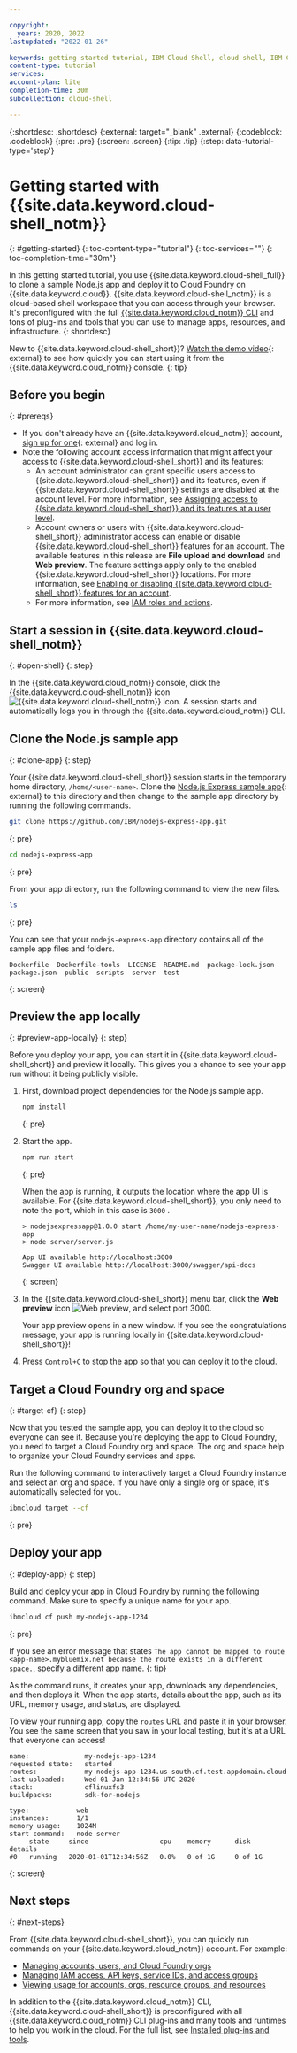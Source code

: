 ```yaml
---

copyright:
  years: 2020, 2022
lastupdated: "2022-01-26"

keywords: getting started tutorial, IBM Cloud Shell, cloud shell, IBM Cloud cli, using IBM Cloud Shell, cloud shell access
content-type: tutorial
services: 
account-plan: lite
completion-time: 30m
subcollection: cloud-shell

---
```


{:shortdesc: .shortdesc}
{:external: target="_blank" .external}
{:codeblock: .codeblock}
{:pre: .pre}
{:screen: .screen}
{:tip: .tip}
{:step: data-tutorial-type='step'}


# Getting started with {{site.data.keyword.cloud-shell_notm}}
{: #getting-started}
{: toc-content-type="tutorial"} 
{: toc-services=""} 
{: toc-completion-time="30m"}

In this getting started tutorial, you use {{site.data.keyword.cloud-shell_full}} to clone a sample Node.js app and deploy it to Cloud Foundry on {{site.data.keyword.cloud}}. {{site.data.keyword.cloud-shell_notm}} is a cloud-based shell workspace that you can access through your browser. It's preconfigured with the full [{{site.data.keyword.cloud_notm}} CLI](/docs/cli?topic=cli-getting-started) and tons of plug-ins and tools that you can use to manage apps, resources, and infrastructure.
{: shortdesc}

New to {{site.data.keyword.cloud-shell_short}}? [Watch the demo video](https://www.youtube.com/watch?v=a8YHFyYfpVI){: external} to see how quickly you can start using it from the {{site.data.keyword.cloud_notm}} console.
{: tip}

## Before you begin
{: #prereqs}

* If you don't already have an {{site.data.keyword.cloud_notm}} account, [sign up for one](/registration/){: external} and log in.
* Note the following account access information that might affect your access to {{site.data.keyword.cloud-shell_short}} and its features:
   * An account administrator can grant specific users access to {{site.data.keyword.cloud-shell_short}} and its features, even if {{site.data.keyword.cloud-shell_short}} settings are disabled at the account level. For more information, see [Assigning access to {{site.data.keyword.cloud-shell_short}} and its features at a user level](/docs/account?topic=account-shell-settings#shell-access-user).
   * Account owners or users with {{site.data.keyword.cloud-shell_short}} administrator access can enable or disable {{site.data.keyword.cloud-shell_short}} features for an account. The available features in this release are **File upload and download** and **Web preview**. The feature settings apply only to the enabled {{site.data.keyword.cloud-shell_short}} locations. For more information, see [Enabling or disabling {{site.data.keyword.cloud-shell_short}} features for an account](/docs/account?topic=account-shell-settings#shell-features-enable).
   * For more information, see [IAM roles and actions](/docs/account?topic=account-iam-service-roles-actions#ibm-cloud-shell).

## Start a session in {{site.data.keyword.cloud-shell_notm}}
{: #open-shell}
{: step}

In the {{site.data.keyword.cloud_notm}} console, click the {{site.data.keyword.cloud-shell_notm}} icon ![{{site.data.keyword.cloud-shell_notm}} icon](../icons/terminal-cloud-shell.svg). A session starts and automatically logs you in through the {{site.data.keyword.cloud_notm}} CLI.

## Clone the Node.js sample app
{: #clone-app}
{: step}

Your {{site.data.keyword.cloud-shell_short}} session starts in the temporary home directory, `/home/<user-name>`. Clone the [Node.js Express sample app](https://github.com/IBM/nodejs-express-app){: external} to this directory and then change to the sample app directory by running the following commands.

```bash
git clone https://github.com/IBM/nodejs-express-app.git
```
{: pre}

```bash
cd nodejs-express-app
```
{: pre}

From your app directory, run the following command to view the new files.

```bash
ls
```
{: pre}

You can see that your `nodejs-express-app` directory contains all of the sample app files and folders.

```text
Dockerfile  Dockerfile-tools  LICENSE  README.md  package-lock.json  
package.json  public  scripts  server  test
```
{: screen}

## Preview the app locally
{: #preview-app-locally}
{: step}

Before you deploy your app, you can start it in {{site.data.keyword.cloud-shell_short}} and preview it locally. This gives you a chance to see your app run without it being publicly visible.

1. First, download project dependencies for the Node.js sample app.

   ```bash
   npm install
   ```
   {: pre}

1. Start the app.

   ```bash
   npm run start
   ```
   {: pre}

   When the app is running, it outputs the location where the app UI is available. For {{site.data.keyword.cloud-shell_short}}, you only need to note the port, which in this case is `3000` .

   ```text
   > nodejsexpressapp@1.0.0 start /home/my-user-name/nodejs-express-app
   > node server/server.js
   
   App UI available http://localhost:3000
   Swagger UI available http://localhost:3000/swagger/api-docs
   ```
   {: screen}

1. In the {{site.data.keyword.cloud-shell_short}} menu bar, click the **Web preview** icon ![Web preview](../icons/view.svg), and select port 3000.

   Your app preview opens in a new window. If you see the congratulations message, your app is running locally in {{site.data.keyword.cloud-shell_short}}!

1. Press `Control+C` to stop the app so that you can deploy it to the cloud.

## Target a Cloud Foundry org and space
{: #target-cf}
{: step}

Now that you tested the sample app, you can deploy it to the cloud so everyone can see it. Because you're deploying the app to Cloud Foundry, you need to target a Cloud Foundry org and space. The org and space help to organize your Cloud Foundry services and apps.

Run the following command to interactively target a Cloud Foundry instance and select an org and space. If you have only a single org or space, it's automatically selected for you.

```bash
ibmcloud target --cf
```
{: pre}

## Deploy your app
{: #deploy-app}
{: step}

Build and deploy your app in Cloud Foundry by running the following command. Make sure to specify a unique name for your app.

```bash
ibmcloud cf push my-nodejs-app-1234
```
{: pre}

If you see an error message that states `The app cannot be mapped to route <app-name>.mybluemix.net because the route exists in a different space.`, specify a different app name.
{: tip}

As the command runs, it creates your app, downloads any dependencies, and then deploys it. When the app starts, details about the app, such as its URL, memory usage, and status, are displayed.

To view your running app, copy the `routes` URL and paste it in your browser. You see the same screen that you saw in your local testing, but it's at a URL that everyone can access!

```text
name:              my-nodejs-app-1234
requested state:   started
routes:            my-nodejs-app-1234.us-south.cf.test.appdomain.cloud
last uploaded:     Wed 01 Jan 12:34:56 UTC 2020
stack:             cflinuxfs3
buildpacks:        sdk-for-nodejs

type:            web
instances:       1/1
memory usage:    1024M
start command:   node server
     state     since                  cpu    memory      disk      details
#0   running   2020-01-01T12:34:56Z   0.0%   0 of 1G     0 of 1G
```
{: screen}

## Next steps
{: #next-steps}

From {{site.data.keyword.cloud-shell_short}}, you can quickly run commands on your {{site.data.keyword.cloud_notm}} account. For example:

* [Managing accounts, users, and Cloud Foundry orgs](/docs/cli?topic=cli-ibmcloud_commands_account)
* [Managing IAM access, API keys, service IDs, and access groups](/docs/cli?topic=cli-ibmcloud_commands_iam)
* [Viewing usage for accounts, orgs, resource groups, and resources](/docs/cli?topic=cli-ibmcloud_billing)

In addition to the {{site.data.keyword.cloud_notm}} CLI, {{site.data.keyword.cloud-shell_short}} is preconfigured with all {{site.data.keyword.cloud_notm}} CLI plug-ins and many tools and runtimes to help you work in the cloud. For the full list, see [Installed plug-ins and tools](/docs/cloud-shell?topic=cloud-shell-plugins-tools).
